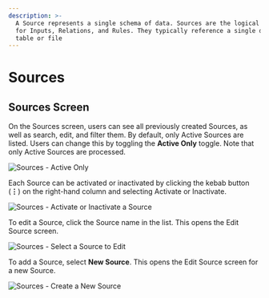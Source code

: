 ```yaml
---
description: >-
  A Source represents a single schema of data. Sources are the logical grouping
  for Inputs, Relations, and Rules. They typically reference a single database
  table or file
---
```


# Sources

## Sources Screen

On the Sources screen, users can see all previously created Sources, as well as search, edit, and filter them. By default, only Active Sources are listed. Users can change this by toggling the **Active Only** toggle. Note that only Active Sources are processed.

![Sources - Active Only](../../.gitbook/assets/active-only-sources.png)

Each Source can be activated or inactivated by clicking the kebab button (**⋮**) on the right-hand column and selecting Activate or Inactivate.

![Sources - Activate or Inactivate a Source](../../.gitbook/assets/activate-or-inactivate-source.png)

To edit a Source, click the Source name in the list. This opens the Edit Source screen.

![Sources - Select a Source to Edit](../../.gitbook/assets/select-source-to-edit.png)

To add a Source, select **New Source**. This opens the Edit Source screen for a new Source.

![Sources - Create a New Source](../../.gitbook/assets/new-source.png)

